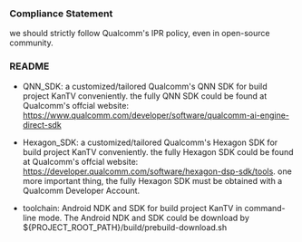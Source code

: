 ### Compliance Statement

we should strictly follow Qualcomm's IPR policy, even in open-source community.


### README

- QNN_SDK: a customized/tailored Qualcomm's QNN SDK for build project KanTV conveniently. the fully QNN SDK could be found at Qualcomm's offcial website: https://www.qualcomm.com/developer/software/qualcomm-ai-engine-direct-sdk

- Hexagon_SDK: a customized/tailored Qualcomm's Hexagon SDK for build project KanTV conveniently. the fully Hexagon SDK could be found at Qualcomm's offcial website: https://developer.qualcomm.com/software/hexagon-dsp-sdk/tools. one more important thing, the fully Hexagon SDK must be obtained with a Qualcomm Developer Account.

- toolchain: Android NDK and SDK for build project KanTV in command-line mode. The Android NDK and SDK could be download by ${PROJECT_ROOT_PATH}/build/prebuild-download.sh
